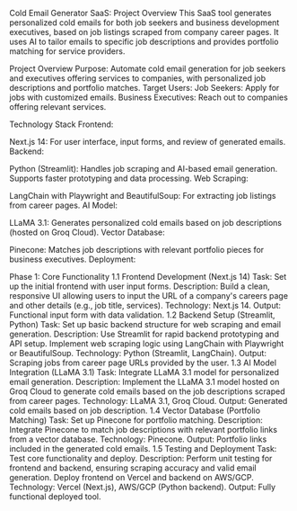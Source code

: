 Cold Email Generator SaaS: Project Overview
This SaaS tool generates personalized cold emails for both job seekers and business development executives, based on job listings scraped from company career pages. It uses AI to tailor emails to specific job descriptions and provides portfolio matching for service providers.

Project Overview
Purpose: Automate cold email generation for job seekers and executives offering services to companies, with personalized job descriptions and portfolio matches.
Target Users:
Job Seekers: Apply for jobs with customized emails.
Business Executives: Reach out to companies offering relevant services.

Technology Stack
Frontend:

Next.js 14: For user interface, input forms, and review of generated emails.
Backend:

Python (Streamlit):
Handles job scraping and AI-based email generation.
Supports faster prototyping and data processing.
Web Scraping:

LangChain with Playwright and BeautifulSoup: For extracting job listings from career pages.
AI Model:

LLaMA 3.1: Generates personalized cold emails based on job descriptions (hosted on Groq Cloud).
Vector Database:

Pinecone: Matches job descriptions with relevant portfolio pieces for business executives.
Deployment:

Phase 1: Core Functionality
1.1 Frontend Development (Next.js 14)
Task: Set up the initial frontend with user input forms.
Description: Build a clean, responsive UI allowing users to input the URL of a company's careers page and other details (e.g., job title, services).
Technology: Next.js 14.
Output: Functional input form with data validation.
1.2 Backend Setup (Streamlit, Python)
Task: Set up basic backend structure for web scraping and email generation.
Description: Use Streamlit for rapid backend prototyping and API setup. Implement web scraping logic using LangChain with Playwright or BeautifulSoup.
Technology: Python (Streamlit, LangChain).
Output: Scraping jobs from career page URLs provided by the user.
1.3 AI Model Integration (LLaMA 3.1)
Task: Integrate LLaMA 3.1 model for personalized email generation.
Description: Implement the LLaMA 3.1 model hosted on Groq Cloud to generate cold emails based on the job descriptions scraped from career pages.
Technology: LLaMA 3.1, Groq Cloud.
Output: Generated cold emails based on job description.
1.4 Vector Database (Portfolio Matching)
Task: Set up Pinecone for portfolio matching.
Description: Integrate Pinecone to match job descriptions with relevant portfolio links from a vector database.
Technology: Pinecone.
Output: Portfolio links included in the generated cold emails.
1.5 Testing and Deployment
Task: Test core functionality and deploy.
Description: Perform unit testing for frontend and backend, ensuring scraping accuracy and valid email generation. Deploy frontend on Vercel and backend on AWS/GCP.
Technology: Vercel (Next.js), AWS/GCP (Python backend).
Output: Fully functional deployed tool.
